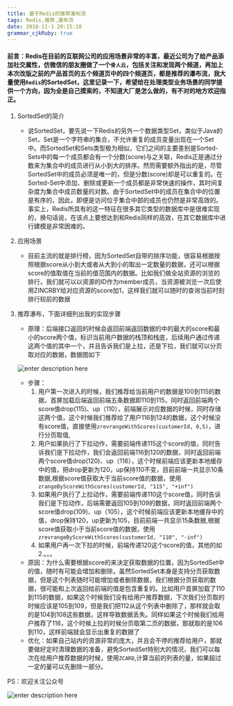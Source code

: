 ```yaml
---
title: 基于Redis的推荐瀑布流
tags: Redis,推荐,瀑布流
date: 2018-11-1 20:15:10
grammar_cjkRuby: true
---
```


#### 前言：Redis在目前的互联网公司的应用场景非常的丰富，最近公司为了给产品添加社交属性，仿微信的朋友圈做了一个`骨人云`，包括关注和发现两个频道，再加上本次改版之前的产品首页的五个频道页中的四个频道页，都是推荐的瀑布流，我大量使用`Redis`的SortedSet，这里记录一下，希望给在处理类型业务场景的同学提供一个方向，因为全是自己摸索的，不知道大厂是怎么做的，有不对的地方欢迎指正。

 1. SortedSet的简介
	* 说SortedSet，要先说一下Redis的另外一个数据类型Set，类似于Java的Set，Set是一个字符串的集合，不允许重复的成员变量出现在一个Set中。而SortedSet和Sets类型极为相似，它们之间的主要差别是Sorted-Sets中的每一个成员都会有一个分数(score)与之关联，Redis正是通过分数来为集合中的成员进行从小到大的排序。然而需要额外指出的是，尽管SortedSet中的成员必须是唯一的，但是分数(score)却是可以重复的。在Sorted-Set中添加、删除或更新一个成员都是非常快速的操作，其时间复杂度为集合中成员数量的对数。由于SortedSet中的成员在集合中的位置是有序的，因此，即便是访问位于集合中部的成员也仍然是非常高效的。事实上，Redis所具有的这一特征在很多其它类型的数据库中是很难实现的，换句话说，在该点上要想达到和Redis同样的高效，在其它数据库中进行建模是非常困难的。
2. 应用场景
	* 目前主流的就是排行榜，因为SortedSet自带的排序功能，很容易根据按照根据score从小到大或者从大到小的取出一定数量的数据，还可以根据score的值取值在当前的值范围内的数据。比如我们做全站资源的浏览的排行，我们就可以以资源的ID作为member成员，当资源被浏览一次后使用ZINCRBY给对应资源的score加1，这样我们就可以随时的查询当前时刻排行较前的数据
3. 推荐瀑布，下面详细列出我的实现步骤
	* 原理：后端接口返回的时候会返回前端返回数据的中的最大的score和最小的score两个值，标识当前用户数据的栈顶和栈底，后续用户通过传递这两个值的其中一个，并且告诉我们是上拉，还是下拉，我们就可以分页取对应的数据，数据图如下

	![enter description here][1]
	* 步骤：
		1. 用户第一次进入的时候，我们推荐给当前用户的数据是100到115的数据，首屏加载后端返回前端五条数据即110到115，同时返回前端两个score值drop(115)、up（110），前端展示对应数据的时候，同时存储这两个值，这个时候我们推荐给了用户116到124的数据，这个时候没有score值，直接使用`zrevrangeWithScores(customerId, 0,5)`，进行分页取值,
		2. 用户如果执行了下拉动作，需要前端传递115这个score的值，同时告诉我们是下拉动作，我们会返回前端116到120的数据，同时返回前端两个score值drop(120)、up（116），这个时候前端应该更新本地缓存中的值，把drop更新为120，up保持110不变，目前前端一共显示10条数据,根据score值获取大于当前score值的数据，使用`zrangeByScoreWithScores(customerId, "115", "+inf")`
		3. 如果用户执行了上拉动作，需要前端传递110这个score值，同时告诉我们是下拉动作，后端需要返回105到109的数据，同时返回前端两个score值drop(109)、up（105），这个时候前端应该更新本地缓存中的值，drop保持120，up更新为105，目前前端一共显示15条数据,根据score值获取小于当前score值的数据，使用`zrevrangeByScoreWithScores(customerId, "110", "-inf")`
		4. 如果用户再一次下拉的时候，前端传递120这个score的值，其他的如2.。。。
	* 原因：为什么需要根据score的来决定获取数据的位置，因为SortedSet中的值，随时有可能会增加和删除，虽然SortedSet本身是支持分页获取数据，但是这个列表随时可能增加或者删除数据，我们根据分页获取的数据，很可能和上次返回给前端的值是包含重复的。比如用户首屏加载了110到115的数据，如果这个时候我们没有给用户推荐数据，下次我们分页取的时候应该是105到109，但是我们把112从这个列表中删除了，那样就会取的是104到108这些数据，这样导致数据丢失。同样如果这个时候我们给用户推荐了116，这个时候上拉的时候分页取第二页的数据，那就取的是106到110，这样前端就会显示出重复的数据了
	* 优化：如果自己站内的资源非常的庞大，并且会不停的推荐给用户，那就要做好定时清理数据的准备，避免SortedSet特别大的情况，我们可以每次在给用户推荐数据的时候，使用`ZCARD`,计算当前的列表的量，如果超过一定的量可以先删除一部分。

PS：欢迎关注公众号
	
![enter description here][2]


  [1]: http://ov138d8j2.bkt.clouddn.com/2018/11/2/2018-11-02_131020.png "数据情况"
  [2]: http://ov138d8j2.bkt.clouddn.com/2018/11/2/qrcode_for_gh_51fe6eabc8b3_258.jpg "二维码"